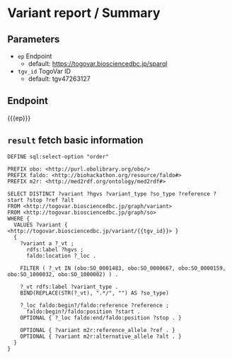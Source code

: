 # Variant report / Summary

## Parameters

* `ep` Endpoint
  * default: https://togovar.biosciencedbc.jp/sparql
* `tgv_id` TogoVar ID
  * default: tgv47263127

## Endpoint

{{{ep}}}

## `result` fetch basic information

```sparql
DEFINE sql:select-option "order"

PREFIX obo: <http://purl.obolibrary.org/obo/>
PREFIX faldo: <http://biohackathon.org/resource/faldo#>
PREFIX m2r: <http://med2rdf.org/ontology/med2rdf#>

SELECT DISTINCT ?variant ?hgvs ?variant_type ?so_type ?reference ?start ?stop ?ref ?alt
FROM <http://togovar.biosciencedbc.jp/graph/variant>
FROM <http://togovar.biosciencedbc.jp/graph/so>
WHERE {
  VALUES ?variant { <http://togovar.biosciencedbc.jp/variant/{{tgv_id}}> }
  {
    ?variant a ?_vt ;
      rdfs:label ?hgvs ;
      faldo:location ?_loc .

    FILTER ( ?_vt IN (obo:SO_0001483, obo:SO_0000667, obo:SO_0000159, obo:SO_1000032, obo:SO_1000002) ) .

    ?_vt rdfs:label ?variant_type .
    BIND(REPLACE(STR(?_vt), ".*/", "") AS ?so_type)

    ?_loc faldo:begin?/faldo:reference ?reference ;
      faldo:begin?/faldo:position ?start .
    OPTIONAL { ?_loc faldo:end/faldo:position ?stop . }

    OPTIONAL { ?variant m2r:reference_allele ?ref . }
    OPTIONAL { ?variant m2r:alternative_allele ?alt . }
  }
}
```
